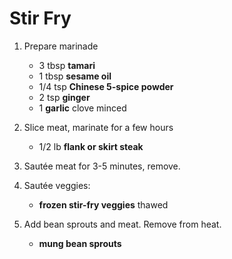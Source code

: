 # Stir Fry

1. Prepare marinade

	- 3 tbsp **tamari**
	- 1 tbsp **sesame oil**
	- 1/4 tsp **Chinese 5-spice powder**
	- 2 tsp **ginger**
	- 1 **garlic** clove minced

2. Slice meat, marinate for a few hours

	- 1/2 lb **flank or skirt steak**

3. Sautée meat for 3-5 minutes, remove.

4. Sautée veggies:

	- **frozen stir-fry veggies**	thawed

5. Add bean sprouts and meat. Remove from heat.

	- **mung bean sprouts**
